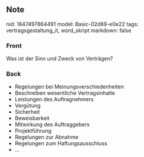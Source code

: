 ## Note
nid: 1647497864491
model: Basic-02d89-e0e22
tags: vertragsgestaltung_it, word_skript
markdown: false

### Front
Was ist der Sinn und Zweck von Verträgen?

### Back
<ul>
  <li>Regelungen bei Meinungsverschiedenheiten
  <li>Beschreiben wesentliche Vertragsinhalte
  <li>Leistungen des Auftragnehmers
  <li>Vergütung
  <li>Sicherheit
  <li>Beweisbarkeit
  <li>Mitwirkung des Auftraggebers
  <li>Projektführung
  <li>Regelungen zur Abnahme
  <li>Regelungen zum Haftungsausschluss
  <li>...
</ul>
